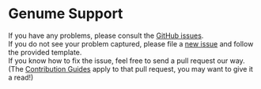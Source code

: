 # Genume Support  

If you have any problems, please consult the [GitHub issues][].  
If you do not see your problem captured, please file a [new issue][] and follow the provided template.  
If you know how to fix the issue, feel free to send a pull request our way. (The [Contribution Guides][] apply to that pull request, you may want to give it a read!)

[Contribution Guides]: https://github.com/Genume/Genume/tree/master/.github/CONTRIBUTING.md
[GitHub issues]: https://github.com/CSD-FOSS-Team/Genume/issues
[new issue]: https://github.com/CSD-FOSS-Team/Genume/issues/new